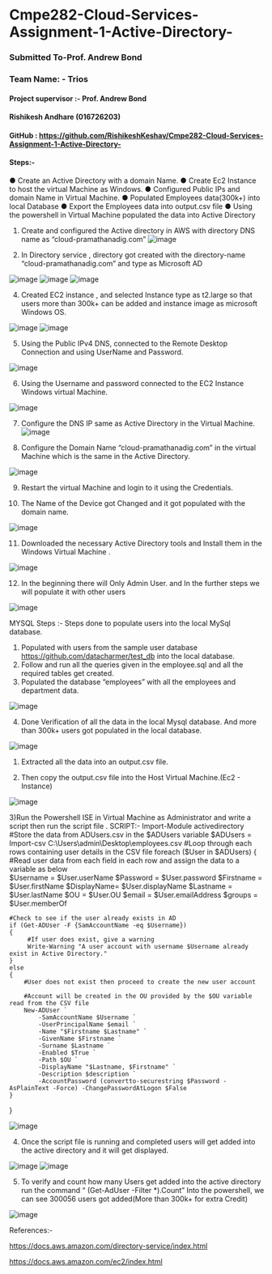 # Cmpe282-Cloud-Services-Assignment-1-Active-Directory-

### Submitted To-Prof. Andrew Bond
### Team Name: -  Trios
#### Project supervisor :- Prof. Andrew Bond

#### Rishikesh Andhare (016726203)
	
#### GitHub : https://github.com/RishikeshKeshav/Cmpe282-Cloud-Services-Assignment-1-Active-Directory-
#### Steps:-
●	Create an Active Directory with a domain Name.
●	Create Ec2 Instance to host the virtual Machine as Windows.
●	Configured Public IPs and domain Name in Virtual Machine.
●	Populated Employees data(300k+) into local Database
●	Export the Employees data into output.csv file
●	Using the powershell in Virtual Machine populated the data into Active Directory 






1)	Create and configured the Active directory in AWS with directory DNS name as “cloud-pramathanadig.com”
![image](https://user-images.githubusercontent.com/111613476/220050215-3cc906d0-b747-4077-96d9-2b93e265074d.png)
 
2) In Directory service , directory got created with the directory-name “cloud-pramathanadig.com” and type as Microsoft AD
 
![image](https://user-images.githubusercontent.com/111613476/220050262-5949b2fd-04cf-4adc-bdcf-90257f88ae2f.png)
![image](https://user-images.githubusercontent.com/111613476/220050305-f5e15524-187f-4bbe-8b7b-87b6c008b608.png)
![image](https://user-images.githubusercontent.com/111613476/220050329-48e5ff26-6aaa-4648-881f-214f03d2fdb5.png)

 



 




4) Created EC2 instance , and selected Instance type as t2.large so that users more than 300k+ can be added and instance image as microsoft Windows OS.  
 

 ![image](https://user-images.githubusercontent.com/111613476/220050375-cfd0a489-f053-4f01-a7ad-afcdeafd6915.png)
![image](https://user-images.githubusercontent.com/111613476/220050406-3a722d16-f3a2-4835-b5d2-8b2e7c28d7f4.png)




5) Using the Public IPv4 DNS, connected to the Remote Desktop Connection and using UserName and Password.

![image](https://user-images.githubusercontent.com/111613476/220050457-20dd5869-5a6a-442d-a664-3c8e6b55bbe6.png)

 
6) Using the Username and password connected to the EC2 Instance Windows virtual Machine.

![image](https://user-images.githubusercontent.com/111613476/220050505-f3d7fb6e-05e0-493b-befb-eaba79f2970a.png)

 
7) Configure the DNS IP same as Active Directory in the Virtual Machine.
![image](https://user-images.githubusercontent.com/111613476/220050551-5a2deef7-8dc8-4052-8e2c-315368b75891.png)

 
8) Configure the Domain Name “cloud-pramathanadig.com” in the virtual Machine which is the same in the Active Directory.

![image](https://user-images.githubusercontent.com/111613476/220050607-72d7f044-6fae-4bdc-888b-f9fe46352299.png)

 
9) Restart the virtual Machine and login to it using the Credentials.

10) The Name of the Device got Changed and it got populated with the domain name.

 ![image](https://user-images.githubusercontent.com/111613476/220050658-7e4909f3-d73b-4c0c-bbdb-9ed8e40ec5f9.png)

11) Downloaded the necessary Active Directory tools and Install them in the Windows Virtual Machine .
 
![image](https://user-images.githubusercontent.com/111613476/220050717-373fd442-8c9f-42ba-bd54-a158964ccf0d.png)



12) In the beginning there will Only Admin User. and In the further steps we will populate it with other users
 
![image](https://user-images.githubusercontent.com/111613476/220050777-80071546-582c-4bcc-8625-7ea40ad26153.png)

MYSQL Steps :-
Steps done to populate users into the local MySql database.
1.	Populated with users from the sample user database https://github.com/datacharmer/test_db	into the local database.
2.	Follow and run  all the queries  given in the employee.sql and all the required tables get created.
3.	Populated the database “employees” with all the employees and department data.
 
![image](https://user-images.githubusercontent.com/111613476/220050940-695c4f0a-f8cc-4074-be25-3d5eab763fa7.png)

4.	Done Verification of all the data in the local Mysql database. And more than 300k+ users got populated in the local database.	

 ![image](https://user-images.githubusercontent.com/111613476/220051012-3cb910e8-b70c-48af-bb2d-2593938c8584.png)


1)	Extracted all the data into an output.csv file.

2)	Then copy the output.csv file into the Host Virtual Machine.(Ec2 - Instance)

![image](https://user-images.githubusercontent.com/111613476/220051055-311637ae-13fe-4576-a1b1-2e9f4c8e887d.png)

 
3)Run the Powershell ISE in Virtual Machine as Administrator  and write a script then run the script file .
SCRIPT:-
Import-Module activedirectory
#Store the data from ADUsers.csv in the $ADUsers variable
$ADUsers = Import-csv C:\Users\admin\Desktop\employees.csv
#Loop through each rows containing user details in the CSV file 
foreach ($User in $ADUsers)
{
#Read user data from each field in each row and assign the data to a variable as below	
	$Username 	= $User.userName
	$Password 	= $User.password
	$Firstname 	= $User.firstName
    $DisplayName= $User.displayName
	$Lastname 	= $User.lastName
	$OU 		= $User.OU
    $email      = $User.emailAddress
    $groups     = $User.memberOf


	#Check to see if the user already exists in AD
	if (Get-ADUser -F {SamAccountName -eq $Username})
	{
		 #If user does exist, give a warning
		 Write-Warning "A user account with username $Username already exist in Active Directory."
	}
	else
	{
		#User does not exist then proceed to create the new user account
		
        #Account will be created in the OU provided by the $OU variable read from the CSV file
		New-ADUser `
            -SamAccountName $Username `
            -UserPrincipalName $email `
            -Name "$Firstname $Lastname" `
            -GivenName $Firstname `
            -Surname $Lastname `
            -Enabled $True `
            -Path $OU `
            -DisplayName "$Lastname, $Firstname" `
            -Description $description `
            -AccountPassword (convertto-securestring $Password -AsPlainText -Force) -ChangePasswordAtLogon $False
	}
}

![image](https://user-images.githubusercontent.com/111613476/220051146-663f05e0-fbaf-41cf-ab4c-f6df33443ad5.png)


 
4) Once the script file is running and completed users will get added into the active directory and it will get displayed.
 
 ![image](https://user-images.githubusercontent.com/111613476/220051184-75a2f8ac-9265-44a0-8667-d12782539ea2.png)
![image](https://user-images.githubusercontent.com/111613476/220051216-ab7f5ab2-2e75-4250-8d0f-b8750e069d6c.png)


5) To verify and count how many Users get added into the active directory run the command “  (Get-AdUser -Filter *).Count” Into the powershell, we can see 300056 users got added(More than 300k+ for extra Credit)

 ![image](https://user-images.githubusercontent.com/111613476/220051257-73bda831-842a-40a3-8c55-eaba8357c915.png)



References:-

https://docs.aws.amazon.com/directory-service/index.html


https://docs.aws.amazon.com/ec2/index.html
